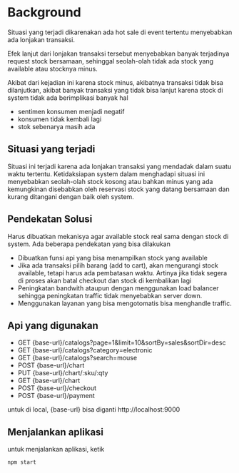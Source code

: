# Background 

Situasi yang terjadi dikarenakan ada hot sale di event tertentu menyebabkan ada lonjakan transaksi. 

Efek lanjut dari lonjakan transaksi tersebut menyebabkan banyak terjadinya request stock bersamaan, sehinggal seolah-olah tidak ada stock yang available atau stocknya minus.

Akibat dari kejadian ini karena stock minus, akibatnya transaksi tidak bisa dilanjutkan, akibat banyak transaksi yang tidak bisa lanjut karena stock di system tidak ada berimplikasi banyak hal

 - sentimen konsumen menjadi negatif
 - konsumen tidak kembali lagi
 - stok sebenarya masih ada

## Situasi yang terjadi

Situasi ini terjadi karena ada lonjakan transaksi yang mendadak dalam suatu waktu tertentu.
Ketidaksiapan system dalam menghadapi situasi ini menyebabkan seolah-olah stock kosong atau bahkan minus yang ada kemungkinan disebabkan oleh reservasi stock yang datang bersamaan dan kurang ditangani dengan baik oleh system.

## Pendekatan Solusi 

Harus dibuatkan mekanisya agar available stock real sama dengan stock di system.
Ada beberapa pendekatan yang bisa dilakukan

 - Dibuatkan funsi api yang bisa menampilkan stock yang available
 - Jika ada transaksi pilih barang (add to cart), akan mengurangi stock available, tetapi harus ada pembatasan waktu. Artinya jika tidak segera di proses akan batal checkout dan stock di kembalikan lagi
 - Peningkatan bandwith ataupun dengan menggunakan load balancer sehingga peningkatan traffic tidak menyebabkan server down.
 - Menggunakan layanan yang bisa mengotomatis bisa menghandle traffic.



## Api yang digunakan

 - GET {base-url}/catalogs?page=1&limit=10&sortBy=sales&sortDir=desc
 - GET {base-url}/catalogs?category=electronic
 - GET {base-url}/catalogs?search=mouse
 - POST {base-url}/chart
 - PUT {base-url}/chart/:sku/:qty
 - GET {base-url}/chart
 - POST {base-url}/checkout
 - POST {base-url}/payment

untuk di local, {base-url} bisa diganti http://localhost:9000 

## Menjalankan aplikasi

untuk menjalankan aplikasi, ketik

``` npm start ```

